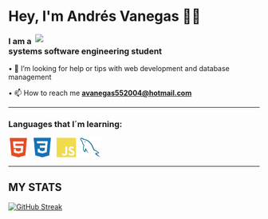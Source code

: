 
<h1 align="left">Hey, I'm Andrés Vanegas 🤙🤙</h1>
<img src="https://media.giphy.com/media/L1R1tvI9svkIWwpVYr/giphy.gif" width="450px" align="right">
<h3 align="left">I am a systems software engineering student</h3>

•  🤔 I’m looking for help or tips with web development and 
       database management
       
• 📫 How to reach me <b>avanegas552004@hotmail.com</b>

<hr>

<div align="left">
<h3>Languages that I´m learning:</h3>
<div>
<img src="https://github.com/devicons/devicon/blob/master/icons/html5/html5-plain.svg" tittle="HTML5" alt="HTML" width="40" height="40"/>&nbsp;
<img src="https://github.com/devicons/devicon/blob/master/icons/css3/css3-plain.svg" tittle="CSS3" alt="CSS" width="40" height="40"/>&nbsp;
<img src="https://github.com/devicons/devicon/blob/master/icons/javascript/javascript-plain.svg" tittle="JAVA SCRIPT" alt="JS" width="40" height="40"/>&nbsp;
<img src="https://github.com/devicons/devicon/blob/master/icons/mysql/mysql-plain.svg" tittle="MYSQL" alt="SQL" width="40" height="40"/>&nbsp;
</div>
</div>

<hr>

<h2 align="left">MY STATS</h2>

[![GitHub Streak](http://github-readme-streak-stats.herokuapp.com?user=Andrew5525&theme=github-dark-blue&border_radius=19.6)](https://git.io/streak-stats)
